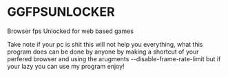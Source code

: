 # GGFPSUNLOCKER
Browser fps Unlocked for web based games

Take note if your pc is shit this will not help you everything, what this program does can be done by anyone
by making a shortcut of your perfered browser and using the arugments --disable-frame-rate-limit but if your lazy you can use my program enjoy!
